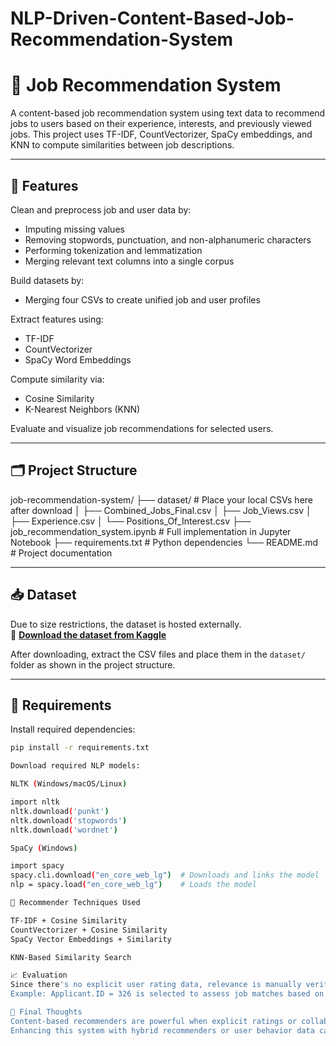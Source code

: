 # NLP-Driven-Content-Based-Job-Recommendation-System
# 📌 Job Recommendation System

A content-based job recommendation system using text data to recommend jobs to users based on their experience, interests, and previously viewed jobs. This project uses TF-IDF, CountVectorizer, SpaCy embeddings, and KNN to compute similarities between job descriptions.

---

## 🚀 Features

Clean and preprocess job and user data by:
- Imputing missing values
- Removing stopwords, punctuation, and non-alphanumeric characters
- Performing tokenization and lemmatization
- Merging relevant text columns into a single corpus

Build datasets by:
- Merging four CSVs to create unified job and user profiles

Extract features using:
- TF-IDF
- CountVectorizer
- SpaCy Word Embeddings

Compute similarity via:
- Cosine Similarity
- K-Nearest Neighbors (KNN)

Evaluate and visualize job recommendations for selected users.

---

## 🗂️ Project Structure

job-recommendation-system/
├── dataset/ # Place your local CSVs here after download
│ ├── Combined_Jobs_Final.csv
│ ├── Job_Views.csv
│ ├── Experience.csv
│ └── Positions_Of_Interest.csv
├── job_recommendation_system.ipynb # Full implementation in Jupyter Notebook
├── requirements.txt # Python dependencies
└── README.md # Project documentation


---

## 📥 Dataset

Due to size restrictions, the dataset is hosted externally.  
🔗 **[Download the dataset from Kaggle](https://www.kaggle.com/datasets/kandij/job-recommendation-datasets)**

After downloading, extract the CSV files and place them in the `dataset/` folder as shown in the project structure.

---

## 🧰 Requirements

Install required dependencies:

```bash
pip install -r requirements.txt

Download required NLP models:

NLTK (Windows/macOS/Linux)

import nltk
nltk.download('punkt')
nltk.download('stopwords')
nltk.download('wordnet')

SpaCy (Windows)

import spacy
spacy.cli.download("en_core_web_lg")  # Downloads and links the model
nlp = spacy.load("en_core_web_lg")    # Loads the model

🧠 Recommender Techniques Used

TF-IDF + Cosine Similarity
CountVectorizer + Cosine Similarity
SpaCy Vector Embeddings + Similarity

KNN-Based Similarity Search

📈 Evaluation
Since there's no explicit user rating data, relevance is manually verified.
Example: Applicant.ID = 326 is selected to assess job matches based on job title and profile alignment.

📌 Final Thoughts
Content-based recommenders are powerful when explicit ratings or collaborative data are missing — like in many real-world job platforms.
Enhancing this system with hybrid recommenders or user behavior data can significantly improve personalization and accuracy.


